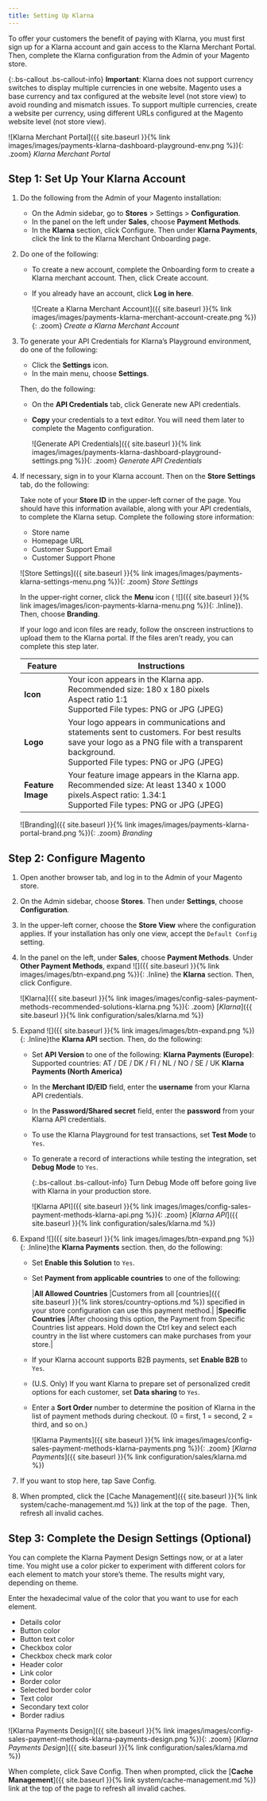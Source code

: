 ```yaml
---
title: Setting Up Klarna
---
```


To offer your customers the benefit of paying with Klarna, you must first sign up for a Klarna account and gain access to the Klarna Merchant Portal. Then, complete the Klarna configuration from the Admin of your Magento store.

{:.bs-callout .bs-callout-info}
**Important**: Klarna does not support currency switches to display multiple currencies in one website. Magento uses a base currency and tax configured at the website level (not store view) to avoid rounding and mismatch issues. To support multiple currencies, create a website per currency, using different URLs configured at the Magento website level (not store view).

![Klarna Merchant Portal]({{ site.baseurl }}{% link images/images/payments-klarna-dashboard-playground-env.png %}){: .zoom}
_Klarna Merchant Portal_

## Step 1: Set Up Your Klarna Account

1. Do the following from the Admin of your Magento installation:

   - On the Admin sidebar, go to **Stores** > Settings > **Configuration**.
   - In the panel on the left under **Sales**, choose **Payment Methods**.
   - In the **Klarna** section, click <span class="btn">Configure</span>. Then under **Klarna Payments**, click the link to the Klarna Merchant Onboarding page.

1. Do one of the following:

   - To create a new account, complete the Onboarding form to create a Klarna merchant account. Then, click <span class="btn">Create account</span>.
   - If you already have an account, click **Log in here**.

     ![Create a Klarna Merchant Account]({{ site.baseurl }}{% link images/images/payments-klarna-merchant-account-create.png %}){: .zoom}
     _Create a Klarna Merchant Account_

1. To generate your API Credentials for Klarna’s Playground environment, do one of the following:

   - Click the **Settings** icon.
   - In the main menu, choose **Settings**.

   Then, do the following:

   - On the **API Credentials** tab, click <span class="btn">Generate new API credentials</span>.
   - **Copy** your credentials to a text editor. You will need them later to complete the Magento configuration.

     ![Generate API Credentials]({{ site.baseurl }}{% link images/images/payments-klarna-dashboard-playground-settings.png %}){: .zoom}
     _Generate API Credentials_

1. If necessary, sign in to your Klarna account. Then on the **Store Settings** tab, do the following:

     Take note of your **Store ID** in the upper-left corner of the page. You should have this information available, along with your API credentials, to complete the Klarna setup. Complete the following store information:

     - Store name
     - Homepage URL
     - Customer Support Email
     - Customer Support Phone

     ![Store Settings]({{ site.baseurl }}{% link images/images/payments-klarna-settings-menu.png %}){: .zoom}
     _Store Settings_

     In the upper-right corner, click the **Menu** icon ( ![]({{ site.baseurl }}{% link images/images/icon-payments-klarna-menu.png %}){: .Inline}). Then, choose **Branding**.

     If your logo and icon files are ready, follow the onscreen instructions to upload them to the Klarna portal. If the files aren’t ready, you can complete this step later.

     |Feature | Instructions|
     |--- | ---|
     | **Icon** | Your icon appears in the Klarna app. <br/>Recommended size: 180 x 180 pixels <br/>Aspect ratio 1:1<br/>Supported File types: PNG or JPG (JPEG)|
     | **Logo** | Your logo appears in communications and statements sent to customers. For best results save your logo as a PNG file with a transparent background.<br/>Supported File types: PNG or JPG (JPEG)|
     | **Feature Image** | Your feature image appears in the Klarna app. Recommended size: At least 1340 x 1000 pixels.Aspect ratio: 1.34:1<br/>Supported File types: PNG or JPG (JPEG)|

     ![Branding]({{ site.baseurl }}{% link images/images/payments-klarna-portal-brand.png %}){: .zoom}
     _Branding_

## Step 2: Configure Magento

1. Open another browser tab, and log in to the Admin of your Magento store.

1. On the Admin sidebar, choose **Stores**. Then under **Settings**, choose **Configuration**.

1. In the upper-left corner, choose the **Store View** where the configuration applies. If your installation has only one view, accept the `Default Config` setting.

1. In the panel on the left, under **Sales**, choose **Payment Methods**. Under **Other Payment Methods**, expand ![]({{ site.baseurl }}{% link images/images/btn-expand.png %}){: .Inline} the **Klarna** section. Then, click <span class="btn">Configure</span>.

   ![Klarna]({{ site.baseurl }}{% link images/images/config-sales-payment-methods-recommended-solutions-klarna.png %}){: .zoom}
   [_Klarna_]({{ site.baseurl }}{% link configuration/sales/klarna.md %})

1. Expand ![]({{ site.baseurl }}{% link images/images/btn-expand.png %}){: .Inline}the **Klarna API** section. Then, do the following:

   - Set **API Version** to one of the following:
     **Klarna Payments (Europe)**: <br/>Supported countries: AT / DE / DK / FI / NL / NO / SE / UK
     **Klarna Payments (North America)**
   - In the **Merchant ID/EID** field, enter the **username** from your Klarna API credentials.
   - In the **Password/Shared secret** field, enter the **password** from your Klarna API credentials.
   - To use the Klarna Playground for test transactions, set **Test Mode** to `Yes`.
   - To generate a record of interactions while testing the integration, set **Debug Mode** to `Yes`.

     {:.bs-callout .bs-callout-info}
     Turn Debug Mode off before going live with Klarna in your production store.

     ![Klarna API]({{ site.baseurl }}{% link images/images/config-sales-payment-methods-klarna-api.png %}){: .zoom}
     [_Klarna API_]({{ site.baseurl }}{% link configuration/sales/klarna.md %})

1. Expand ![]({{ site.baseurl }}{% link images/images/btn-expand.png %}){: .Inline}the **Klarna Payments** section. then, do the following:

   - Set **Enable this Solution** to `Yes`.
   - Set **Payment from applicable countries** to one of the following:

      |**All Allowed Countries** |Customers from all [countries]({{ site.baseurl }}{% link stores/country-options.md %}) specified in your store configuration can use this payment method.|
      |**Specific Countries** |After choosing this option, the Payment from Specific Countries list appears. Hold down the Ctrl key and select each country in the list where customers can make purchases from your store.|

   - If your Klarna account supports B2B payments, set **Enable B2B** to `Yes`.
   - (U.S. Only) If you want Klarna to prepare set of personalized credit options for each customer, set **Data sharing** to `Yes`.
   - Enter a **Sort Order** number to determine the position of Klarna in the list of payment methods during checkout. (0 = first, 1 = second, 2 = third, and so on.)

     ![Klarna Payments]({{ site.baseurl }}{% link images/images/config-sales-payment-methods-klarna-payments.png %}){: .zoom}
     [_Klarna Payments_]({{ site.baseurl }}{% link configuration/sales/klarna.md %})

1. If you want to stop here, tap <span class="btn">Save Config</span>.

1. When prompted, click the [Cache Management]({{ site.baseurl }}{% link system/cache-management.md %}) link at the top of the page.  Then, refresh all invalid caches.

## Step 3: Complete the Design Settings **(Optional)**

You can complete the Klarna Payment Design Settings now, or at a later time. You might use a color picker to experiment with different colors for each element to match your store’s theme. The results might vary, depending on theme.

Enter the hexadecimal value of the color that you want to use for each element.

- Details color
- Button color
- Button text color
- Checkbox color
- Checkbox check mark color
- Header color
- Link color
- Border color
- Selected border color
- Text color
- Secondary text color
- Border radius

![Klarna Payments Design]({{ site.baseurl }}{% link images/images/config-sales-payment-methods-klarna-payments-design.png %}){: .zoom}
 [_Klarna Payments Design_]({{ site.baseurl }}{% link configuration/sales/klarna.md %})

When complete, click <span class="btn">Save Config</span>. Then when prompted, click the [**Cache Management**]({{ site.baseurl }}{% link system/cache-management.md %}) link at the top of the page to refresh all invalid caches.